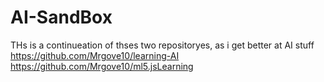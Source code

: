 # AI-SandBox

THs is a continueation of thses two repositoryes, as i get better at AI stuff
https://github.com/Mrgove10/learning-AI
https://github.com/Mrgove10/ml5.jsLearning

